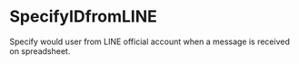 # SpecifyIDfromLINE
Specify would user from LINE official account when a message is received on spreadsheet.
